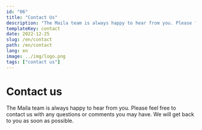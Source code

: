 ```yaml
---
id: "06"
title: "Contact Us"
description: "The Maila team is always happy to hear from you. Please feel free to contact us with any questions or comments you may have. We will get back to you as soon as possible."
templateKey: contact
date: 2022-12-25
slug: /en/contact
path: /en/contact
lang: en
image: ../img/logo.png
tags: ["contact us"]
---
```


# Contact us

The Maila team is always happy to hear from you. Please feel free to contact us with any questions or comments you may have. We will get back to you as soon as possible.
